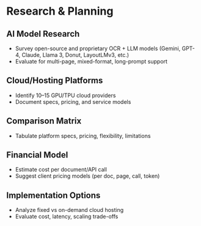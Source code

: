 # Research & Planning

## AI Model Research
- Survey open-source and proprietary OCR + LLM models (Gemini, GPT-4, Claude, Llama 3, Donut, LayoutLMv3, etc.)
- Evaluate for multi-page, mixed-format, long-prompt support

## Cloud/Hosting Platforms
- Identify 10–15 GPU/TPU cloud providers
- Document specs, pricing, and service models

## Comparison Matrix
- Tabulate platform specs, pricing, flexibility, limitations

## Financial Model
- Estimate cost per document/API call
- Suggest client pricing models (per doc, page, call, token)

## Implementation Options
- Analyze fixed vs on-demand cloud hosting
- Evaluate cost, latency, scaling trade-offs
